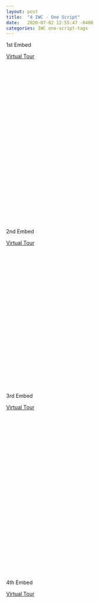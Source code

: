 ```yaml
---
layout: post
title:  "4 IWC - One Script"
date:   2020-07-02 12:55:47 -0400
categories: IWC one-script-tags
---
```


<script async="async" defer="defer" src="https://www.youvisit.com/tour/Embed/js3"></script>

1st Embed

<div style="position:relative;">
 <div style="margin-left:auto; margin-right: auto;width:1440px;height:460px;"><a href="https://www.youvisit.com" class="virtualtour_embed"
title="Virtual Reality, Virtual Tour"
data-platform="v"
data-link-type="immersive"
data-inst="62610"
data-image-width="100%"
data-image-height="100%"
data-image-quality="20"
>Virtual Tour</a>
	 </div>
  </div>




2nd Embed

<div style="position:relative;">
 <div style=" margin-left: auto;margin-right: auto;width:600px;height:400px;"><a href="https://www.youvisit.com" class="virtualtour_embed"
title="Virtual Reality, Virtual Tour"
data-platform="w"
data-link-type="immersive"
data-inst="78506"
data-type="inline-embed"
data-stopid="273479"
data-load-stop-only="1"
data-image-width="100%"
data-image-height="100%"
data-image-quality="20"
data-capabilities="48"
data-loc="142970"
>Virtual Tour</a>
	 </div>
  </div>


3rd Embed

<div style="position:relative;">
 <div style="margin-left:auto; margin-right: auto;width:1440px;height:460px;"><a href="https://www.youvisit.com" class="virtualtour_embed"
title="Virtual Reality, Virtual Tour"
data-platform="v"
data-link-type="immersive"
data-inst="78506"
data-type="inline-embed"
data-image-width="100%"
data-image-height="100%"
data-image-quality="20"
data-loc="142971"
>Virtual Tour</a>	 </div>
  </div>


4th Embed

<div style="position:relative;">
 <div style="margin-left:auto; margin-right: auto;width:1440px;height:600px;"><a href="https://www.youvisit.com" class="virtualtour_embed"
title="Virtual Reality, Virtual Tour"
data-platform="v"
data-inst="78506"
data-type="inline-embed"
data-stopid="273504"
data-load-stop-only="1"
data-image-width="100%"
data-image-height="100%"
data-image-quality="20"
data-capabilities="96"
data-loc="142970"
>Virtual Tour</a>
	 </div>
  </div>
